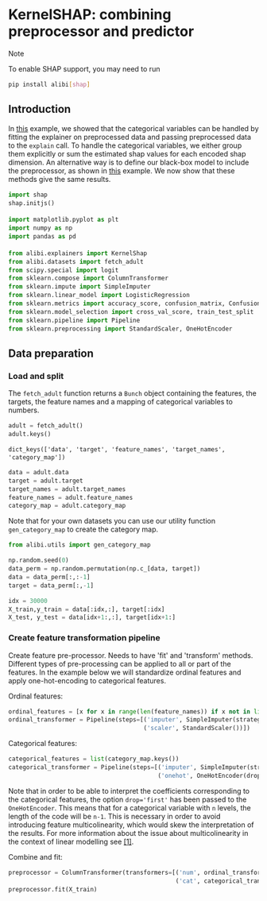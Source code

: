 # KernelSHAP: combining preprocessor and predictor

<div class="alert alert-info">
Note

To enable SHAP support, you may need to run
    
```bash
pip install alibi[shap]
```

</div>

## Introduction

In [this](kernel_shap_adult_lr.ipynb) example, we showed that the categorical variables can be handled by fitting the explainer on preprocessed data and passing preprocessed data to the `explain` call. To handle the categorical variables, we either group them explicitly or sum the estimated shap values for each encoded shap dimension. An alternative way is to define our black-box model to include the preprocessor, as shown in [this](anchor_tabular_adult.ipynb) example. We now show that these methods give the same results.


```python
import shap
shap.initjs()

import matplotlib.pyplot as plt
import numpy as np
import pandas as pd

from alibi.explainers import KernelShap
from alibi.datasets import fetch_adult
from scipy.special import logit
from sklearn.compose import ColumnTransformer
from sklearn.impute import SimpleImputer
from sklearn.linear_model import LogisticRegression
from sklearn.metrics import accuracy_score, confusion_matrix, ConfusionMatrixDisplay
from sklearn.model_selection import cross_val_score, train_test_split
from sklearn.pipeline import Pipeline
from sklearn.preprocessing import StandardScaler, OneHotEncoder
```

## Data preparation

### Load and split

The `fetch_adult` function returns a `Bunch` object containing the features, the targets, the feature names and a mapping of categorical variables to numbers.


```python
adult = fetch_adult()
adult.keys()
```




    dict_keys(['data', 'target', 'feature_names', 'target_names', 'category_map'])




```python
data = adult.data
target = adult.target
target_names = adult.target_names
feature_names = adult.feature_names
category_map = adult.category_map
```

Note that for your own datasets you can use our utility function `gen_category_map` to create the category map.


```python
from alibi.utils import gen_category_map
```


```python
np.random.seed(0)
data_perm = np.random.permutation(np.c_[data, target])
data = data_perm[:,:-1]
target = data_perm[:,-1]
```


```python
idx = 30000
X_train,y_train = data[:idx,:], target[:idx]
X_test, y_test = data[idx+1:,:], target[idx+1:]
```

### Create feature transformation pipeline

Create feature pre-processor. Needs to have 'fit' and 'transform' methods. Different types of pre-processing can be applied to all or part of the features. In the example below we will standardize ordinal features and apply one-hot-encoding to categorical features.

Ordinal features:


```python
ordinal_features = [x for x in range(len(feature_names)) if x not in list(category_map.keys())]
ordinal_transformer = Pipeline(steps=[('imputer', SimpleImputer(strategy='median')),
                                      ('scaler', StandardScaler())])
```

Categorical features:


```python
categorical_features = list(category_map.keys())
categorical_transformer = Pipeline(steps=[('imputer', SimpleImputer(strategy='median')),
                                          ('onehot', OneHotEncoder(drop='first', handle_unknown='error'))])
```

Note that in order to be able to interpret the coefficients corresponding to the categorical features, the option `drop='first'` has been passed to the `OneHotEncoder`. This means that for a categorical variable with `n` levels, the length of the code will be `n-1`. This is necessary in order to avoid introducing feature multicolinearity, which would skew the interpretation of the results. For more information about the issue about multicolinearity in the context of linear modelling see [[1]](#References).
<a id='src_1'></a>

Combine and fit:


```python
preprocessor = ColumnTransformer(transformers=[('num', ordinal_transformer, ordinal_features),
                                               ('cat', categorical_transformer, categorical_features)])
preprocessor.fit(X_train)
```




<style>#sk-container-id-1 {color: black;background-color: white;}#sk-container-id-1 pre{padding: 0;}#sk-container-id-1 div.sk-toggleable {background-color: white;}#sk-container-id-1 label.sk-toggleable__label {cursor: pointer;display: block;width: 100%;margin-bottom: 0;padding: 0.3em;box-sizing: border-box;text-align: center;}#sk-container-id-1 label.sk-toggleable__label-arrow:before {content: "▸";float: left;margin-right: 0.25em;color: #696969;}#sk-container-id-1 label.sk-toggleable__label-arrow:hover:before {color: black;}#sk-container-id-1 div.sk-estimator:hover label.sk-toggleable__label-arrow:before {color: black;}#sk-container-id-1 div.sk-toggleable__content {max-height: 0;max-width: 0;overflow: hidden;text-align: left;background-color: #f0f8ff;}#sk-container-id-1 div.sk-toggleable__content pre {margin: 0.2em;color: black;border-radius: 0.25em;background-color: #f0f8ff;}#sk-container-id-1 input.sk-toggleable__control:checked~div.sk-toggleable__content {max-height: 200px;max-width: 100%;overflow: auto;}#sk-container-id-1 input.sk-toggleable__control:checked~label.sk-toggleable__label-arrow:before {content: "▾";}#sk-container-id-1 div.sk-estimator input.sk-toggleable__control:checked~label.sk-toggleable__label {background-color: #d4ebff;}#sk-container-id-1 div.sk-label input.sk-toggleable__control:checked~label.sk-toggleable__label {background-color: #d4ebff;}#sk-container-id-1 input.sk-hidden--visually {border: 0;clip: rect(1px 1px 1px 1px);clip: rect(1px, 1px, 1px, 1px);height: 1px;margin: -1px;overflow: hidden;padding: 0;position: absolute;width: 1px;}#sk-container-id-1 div.sk-estimator {font-family: monospace;background-color: #f0f8ff;border: 1px dotted black;border-radius: 0.25em;box-sizing: border-box;margin-bottom: 0.5em;}#sk-container-id-1 div.sk-estimator:hover {background-color: #d4ebff;}#sk-container-id-1 div.sk-parallel-item::after {content: "";width: 100%;border-bottom: 1px solid gray;flex-grow: 1;}#sk-container-id-1 div.sk-label:hover label.sk-toggleable__label {background-color: #d4ebff;}#sk-container-id-1 div.sk-serial::before {content: "";position: absolute;border-left: 1px solid gray;box-sizing: border-box;top: 0;bottom: 0;left: 50%;z-index: 0;}#sk-container-id-1 div.sk-serial {display: flex;flex-direction: column;align-items: center;background-color: white;padding-right: 0.2em;padding-left: 0.2em;position: relative;}#sk-container-id-1 div.sk-item {position: relative;z-index: 1;}#sk-container-id-1 div.sk-parallel {display: flex;align-items: stretch;justify-content: center;background-color: white;position: relative;}#sk-container-id-1 div.sk-item::before, #sk-container-id-1 div.sk-parallel-item::before {content: "";position: absolute;border-left: 1px solid gray;box-sizing: border-box;top: 0;bottom: 0;left: 50%;z-index: -1;}#sk-container-id-1 div.sk-parallel-item {display: flex;flex-direction: column;z-index: 1;position: relative;background-color: white;}#sk-container-id-1 div.sk-parallel-item:first-child::after {align-self: flex-end;width: 50%;}#sk-container-id-1 div.sk-parallel-item:last-child::after {align-self: flex-start;width: 50%;}#sk-container-id-1 div.sk-parallel-item:only-child::after {width: 0;}#sk-container-id-1 div.sk-dashed-wrapped {border: 1px dashed gray;margin: 0 0.4em 0.5em 0.4em;box-sizing: border-box;padding-bottom: 0.4em;background-color: white;}#sk-container-id-1 div.sk-label label {font-family: monospace;font-weight: bold;display: inline-block;line-height: 1.2em;}#sk-container-id-1 div.sk-label-container {text-align: center;}#sk-container-id-1 div.sk-container {/* jupyter's `normalize.less` sets `[hidden] { display: none; }` but bootstrap.min.css set `[hidden] { display: none !important; }` so we also need the `!important` here to be able to override the default hidden behavior on the sphinx rendered scikit-learn.org. See: https://github.com/scikit-learn/scikit-learn/issues/21755 */display: inline-block !important;position: relative;}#sk-container-id-1 div.sk-text-repr-fallback {display: none;}</style><div id="sk-container-id-1" class="sk-top-container"><div class="sk-text-repr-fallback"><pre>ColumnTransformer(transformers=[(&#x27;num&#x27;,
                                 Pipeline(steps=[(&#x27;imputer&#x27;,
                                                  SimpleImputer(strategy=&#x27;median&#x27;)),
                                                 (&#x27;scaler&#x27;, StandardScaler())]),
                                 [0, 8, 9, 10]),
                                (&#x27;cat&#x27;,
                                 Pipeline(steps=[(&#x27;imputer&#x27;,
                                                  SimpleImputer(strategy=&#x27;median&#x27;)),
                                                 (&#x27;onehot&#x27;,
                                                  OneHotEncoder(drop=&#x27;first&#x27;))]),
                                 [1, 2, 3, 4, 5, 6, 7, 11])])</pre><b>In a Jupyter environment, please rerun this cell to show the HTML representation or trust the notebook. <br />On GitHub, the HTML representation is unable to render, please try loading this page with nbviewer.org.</b></div><div class="sk-container" hidden><div class="sk-item sk-dashed-wrapped"><div class="sk-label-container"><div class="sk-label sk-toggleable"><input class="sk-toggleable__control sk-hidden--visually" id="sk-estimator-id-1" type="checkbox" ><label for="sk-estimator-id-1" class="sk-toggleable__label sk-toggleable__label-arrow">ColumnTransformer</label><div class="sk-toggleable__content"><pre>ColumnTransformer(transformers=[(&#x27;num&#x27;,
                                 Pipeline(steps=[(&#x27;imputer&#x27;,
                                                  SimpleImputer(strategy=&#x27;median&#x27;)),
                                                 (&#x27;scaler&#x27;, StandardScaler())]),
                                 [0, 8, 9, 10]),
                                (&#x27;cat&#x27;,
                                 Pipeline(steps=[(&#x27;imputer&#x27;,
                                                  SimpleImputer(strategy=&#x27;median&#x27;)),
                                                 (&#x27;onehot&#x27;,
                                                  OneHotEncoder(drop=&#x27;first&#x27;))]),
                                 [1, 2, 3, 4, 5, 6, 7, 11])])</pre></div></div></div><div class="sk-parallel"><div class="sk-parallel-item"><div class="sk-item"><div class="sk-label-container"><div class="sk-label sk-toggleable"><input class="sk-toggleable__control sk-hidden--visually" id="sk-estimator-id-2" type="checkbox" ><label for="sk-estimator-id-2" class="sk-toggleable__label sk-toggleable__label-arrow">num</label><div class="sk-toggleable__content"><pre>[0, 8, 9, 10]</pre></div></div></div><div class="sk-serial"><div class="sk-item"><div class="sk-serial"><div class="sk-item"><div class="sk-estimator sk-toggleable"><input class="sk-toggleable__control sk-hidden--visually" id="sk-estimator-id-3" type="checkbox" ><label for="sk-estimator-id-3" class="sk-toggleable__label sk-toggleable__label-arrow">SimpleImputer</label><div class="sk-toggleable__content"><pre>SimpleImputer(strategy=&#x27;median&#x27;)</pre></div></div></div><div class="sk-item"><div class="sk-estimator sk-toggleable"><input class="sk-toggleable__control sk-hidden--visually" id="sk-estimator-id-4" type="checkbox" ><label for="sk-estimator-id-4" class="sk-toggleable__label sk-toggleable__label-arrow">StandardScaler</label><div class="sk-toggleable__content"><pre>StandardScaler()</pre></div></div></div></div></div></div></div></div><div class="sk-parallel-item"><div class="sk-item"><div class="sk-label-container"><div class="sk-label sk-toggleable"><input class="sk-toggleable__control sk-hidden--visually" id="sk-estimator-id-5" type="checkbox" ><label for="sk-estimator-id-5" class="sk-toggleable__label sk-toggleable__label-arrow">cat</label><div class="sk-toggleable__content"><pre>[1, 2, 3, 4, 5, 6, 7, 11]</pre></div></div></div><div class="sk-serial"><div class="sk-item"><div class="sk-serial"><div class="sk-item"><div class="sk-estimator sk-toggleable"><input class="sk-toggleable__control sk-hidden--visually" id="sk-estimator-id-6" type="checkbox" ><label for="sk-estimator-id-6" class="sk-toggleable__label sk-toggleable__label-arrow">SimpleImputer</label><div class="sk-toggleable__content"><pre>SimpleImputer(strategy=&#x27;median&#x27;)</pre></div></div></div><div class="sk-item"><div class="sk-estimator sk-toggleable"><input class="sk-toggleable__control sk-hidden--visually" id="sk-estimator-id-7" type="checkbox" ><label for="sk-estimator-id-7" class="sk-toggleable__label sk-toggleable__label-arrow">OneHotEncoder</label><div class="sk-toggleable__content"><pre>OneHotEncoder(drop=&#x27;first&#x27;)</pre></div></div></div></div></div></div></div></div></div></div></div></div>



## Fit a binary logistic regression classifier to the preprocessed Adult dataset

### Preprocess the data


```python
X_train_proc = preprocessor.transform(X_train)
X_test_proc = preprocessor.transform(X_test)
```

### Training 


```python
classifier = LogisticRegression(multi_class='multinomial',
                                random_state=0,
                                max_iter=500,
                                verbose=0,
                               )
classifier.fit(X_train_proc, y_train)
```




<style>#sk-container-id-2 {color: black;background-color: white;}#sk-container-id-2 pre{padding: 0;}#sk-container-id-2 div.sk-toggleable {background-color: white;}#sk-container-id-2 label.sk-toggleable__label {cursor: pointer;display: block;width: 100%;margin-bottom: 0;padding: 0.3em;box-sizing: border-box;text-align: center;}#sk-container-id-2 label.sk-toggleable__label-arrow:before {content: "▸";float: left;margin-right: 0.25em;color: #696969;}#sk-container-id-2 label.sk-toggleable__label-arrow:hover:before {color: black;}#sk-container-id-2 div.sk-estimator:hover label.sk-toggleable__label-arrow:before {color: black;}#sk-container-id-2 div.sk-toggleable__content {max-height: 0;max-width: 0;overflow: hidden;text-align: left;background-color: #f0f8ff;}#sk-container-id-2 div.sk-toggleable__content pre {margin: 0.2em;color: black;border-radius: 0.25em;background-color: #f0f8ff;}#sk-container-id-2 input.sk-toggleable__control:checked~div.sk-toggleable__content {max-height: 200px;max-width: 100%;overflow: auto;}#sk-container-id-2 input.sk-toggleable__control:checked~label.sk-toggleable__label-arrow:before {content: "▾";}#sk-container-id-2 div.sk-estimator input.sk-toggleable__control:checked~label.sk-toggleable__label {background-color: #d4ebff;}#sk-container-id-2 div.sk-label input.sk-toggleable__control:checked~label.sk-toggleable__label {background-color: #d4ebff;}#sk-container-id-2 input.sk-hidden--visually {border: 0;clip: rect(1px 1px 1px 1px);clip: rect(1px, 1px, 1px, 1px);height: 1px;margin: -1px;overflow: hidden;padding: 0;position: absolute;width: 1px;}#sk-container-id-2 div.sk-estimator {font-family: monospace;background-color: #f0f8ff;border: 1px dotted black;border-radius: 0.25em;box-sizing: border-box;margin-bottom: 0.5em;}#sk-container-id-2 div.sk-estimator:hover {background-color: #d4ebff;}#sk-container-id-2 div.sk-parallel-item::after {content: "";width: 100%;border-bottom: 1px solid gray;flex-grow: 1;}#sk-container-id-2 div.sk-label:hover label.sk-toggleable__label {background-color: #d4ebff;}#sk-container-id-2 div.sk-serial::before {content: "";position: absolute;border-left: 1px solid gray;box-sizing: border-box;top: 0;bottom: 0;left: 50%;z-index: 0;}#sk-container-id-2 div.sk-serial {display: flex;flex-direction: column;align-items: center;background-color: white;padding-right: 0.2em;padding-left: 0.2em;position: relative;}#sk-container-id-2 div.sk-item {position: relative;z-index: 1;}#sk-container-id-2 div.sk-parallel {display: flex;align-items: stretch;justify-content: center;background-color: white;position: relative;}#sk-container-id-2 div.sk-item::before, #sk-container-id-2 div.sk-parallel-item::before {content: "";position: absolute;border-left: 1px solid gray;box-sizing: border-box;top: 0;bottom: 0;left: 50%;z-index: -1;}#sk-container-id-2 div.sk-parallel-item {display: flex;flex-direction: column;z-index: 1;position: relative;background-color: white;}#sk-container-id-2 div.sk-parallel-item:first-child::after {align-self: flex-end;width: 50%;}#sk-container-id-2 div.sk-parallel-item:last-child::after {align-self: flex-start;width: 50%;}#sk-container-id-2 div.sk-parallel-item:only-child::after {width: 0;}#sk-container-id-2 div.sk-dashed-wrapped {border: 1px dashed gray;margin: 0 0.4em 0.5em 0.4em;box-sizing: border-box;padding-bottom: 0.4em;background-color: white;}#sk-container-id-2 div.sk-label label {font-family: monospace;font-weight: bold;display: inline-block;line-height: 1.2em;}#sk-container-id-2 div.sk-label-container {text-align: center;}#sk-container-id-2 div.sk-container {/* jupyter's `normalize.less` sets `[hidden] { display: none; }` but bootstrap.min.css set `[hidden] { display: none !important; }` so we also need the `!important` here to be able to override the default hidden behavior on the sphinx rendered scikit-learn.org. See: https://github.com/scikit-learn/scikit-learn/issues/21755 */display: inline-block !important;position: relative;}#sk-container-id-2 div.sk-text-repr-fallback {display: none;}</style><div id="sk-container-id-2" class="sk-top-container"><div class="sk-text-repr-fallback"><pre>LogisticRegression(max_iter=500, multi_class=&#x27;multinomial&#x27;, random_state=0)</pre><b>In a Jupyter environment, please rerun this cell to show the HTML representation or trust the notebook. <br />On GitHub, the HTML representation is unable to render, please try loading this page with nbviewer.org.</b></div><div class="sk-container" hidden><div class="sk-item"><div class="sk-estimator sk-toggleable"><input class="sk-toggleable__control sk-hidden--visually" id="sk-estimator-id-8" type="checkbox" checked><label for="sk-estimator-id-8" class="sk-toggleable__label sk-toggleable__label-arrow">LogisticRegression</label><div class="sk-toggleable__content"><pre>LogisticRegression(max_iter=500, multi_class=&#x27;multinomial&#x27;, random_state=0)</pre></div></div></div></div></div>



### Model assessment


```python
y_pred = classifier.predict(X_test_proc)
```


```python
cm = confusion_matrix(y_test, y_pred)
```


```python
title = 'Confusion matrix for the logistic regression classifier'
disp = ConfusionMatrixDisplay.from_estimator(classifier, 
                                             X_test_proc, 
                                             y_test,
                                             display_labels=target_names,
                                             cmap=plt.cm.Blues,
                                             normalize=None,
                                            )
disp.ax_.set_title(title);
```


    
![png](kernel_shap_adult_categorical_preproc_files/kernel_shap_adult_categorical_preproc_30_0.png)
    



```python
print('Test accuracy: ', accuracy_score(y_test, classifier.predict(X_test_proc)))
```

    Test accuracy:  0.855078125


## Explaining the model with an explainer fitted on the preprocessed data

To speed up computation, we will use a background dataset with only `100` samples.


```python
start_example_idx = 0
stop_example_idx = 100
background_data = slice(start_example_idx, stop_example_idx)
```

First, we group the categorical variables.


```python
def make_groups(num_feats_names, cat_feats_names, feat_enc_dim):
    """
    Given a list with numerical feat. names, categorical feat. names
    and a list specifying the lengths of the encoding for each cat.
    varible, the function outputs a list of group names, and a list
    of the same len where each entry represents the column indices that
    the corresponding categorical feature 
    """
    
    group_names = num_feats_names + cat_feats_names
    groups = []
    cat_var_idx = 0
    
    for name in group_names: 
        if name in num_feats_names:
            groups.append(list(range(len(groups), len(groups) + 1)))
        else:
            start_idx = groups[-1][-1] + 1 if groups else 0
            groups.append(list(range(start_idx, start_idx + feat_enc_dim[cat_var_idx] )))
            cat_var_idx += 1
    
    return group_names, groups
            
def sparse2ndarray(mat, examples=None):
    """
    Converts a scipy.sparse.csr.csr_matrix to a numpy.ndarray.
    If specified, examples is slice object specifying which selects a
    number of rows from mat and converts only the respective slice.
    """
    
    if examples:
        return mat[examples, :].toarray()
    
    return mat.toarray()
```


```python
# obtain the indices of the categorical and the numerical features from the pipeline.
numerical_feats_idx  = preprocessor.transformers_[0][2]
categorical_feats_idx  = preprocessor.transformers_[1][2]
num_feats_names = [feature_names[i] for i in numerical_feats_idx]
cat_feats_names = [feature_names[i] for i in categorical_feats_idx]
perm_feat_names = num_feats_names + cat_feats_names 
ohe = preprocessor.transformers_[1][1].named_steps['onehot']
feat_enc_dim = [len(cat_enc) - 1 for cat_enc in ohe.categories_]
```


```python
# create the groups
X_train_proc_d = sparse2ndarray(X_train_proc, examples=background_data)
group_names, groups = make_groups(num_feats_names, cat_feats_names, feat_enc_dim)
```

Having created the groups, we are now ready to instantiate the explainer and explain our set.


```python
pred_fcn = classifier.predict_proba
grp_lr_explainer = KernelShap(pred_fcn, link='logit', feature_names=perm_feat_names, seed=0)
grp_lr_explainer.fit(X_train_proc_d, group_names=group_names, groups=groups)
```




    KernelShap(meta={'name': 'KernelShap', 'type': 'blackbox', 'explanations': ['local', 'global'], 'params': {'groups': [[0], [1], [2], [3], [4, 5, 6, 7, 8, 9, 10, 11], [12, 13, 14, 15, 16, 17], [18, 19, 20], [21, 22, 23, 24, 25, 26, 27, 28], [29, 30, 31, 32, 33], [34, 35, 36, 37], [38], [39, 40, 41, 42, 43, 44, 45, 46, 47, 48]], 'group_names': ['Age', 'Capital Gain', 'Capital Loss', 'Hours per week', 'Workclass', 'Education', 'Marital Status', 'Occupation', 'Relationship', 'Race', 'Sex', 'Country'], 'weights': None, 'summarise_background': False}})



We select only a small fraction of the testing set to explain for the purposes of this example.


```python
def split_set(X, y, fraction, random_state=0):
    """
    Given a set X, associated labels y, split\\s a fraction y from X.
    """
    _, X_split, _, y_split = train_test_split(X, 
                                              y, 
                                              test_size=fraction, 
                                              random_state=random_state,
                                             )
    print("Number of records: {}".format(X_split.shape[0]))
    print("Number of class {}: {}".format(0, len(y_split) - y_split.sum()))
    print("Number of class {}: {}".format(1, y_split.sum()))
    
    return X_split, y_split
```


```python
fraction_explained = 0.01 
X_explain, y_explain = split_set(X_test, 
                                 y_test, 
                                 fraction_explained, 
                                 )
X_explain_proc = preprocessor.transform(X_explain)
X_explain_proc_d = sparse2ndarray(X_explain_proc)
```

    Number of records: 26
    Number of class 0: 20
    Number of class 1: 6



```python
grouped_explanation = grp_lr_explainer.explain(X_explain_proc_d)
```

### Explaining with an explainer fitted on the raw data

To explain with an explainer fitted on the raw data, we make the preprocessor part of the predictor, as shown below.


```python
pred_fcn = lambda x: classifier.predict_proba(preprocessor.transform(x))
lr_explainer = KernelShap(pred_fcn, link='logit', feature_names=feature_names, seed=0)
```

We use the same background dataset to fit the explainer.


```python
lr_explainer.fit(X_train[background_data])
```




    KernelShap(meta={'name': 'KernelShap', 'type': 'blackbox', 'explanations': ['local', 'global'], 'params': {'groups': None, 'group_names': None, 'weights': None, 'summarise_background': False}})



We explain the same dataset as before.


```python
explanation = lr_explainer.explain(X_explain)
```

### Results comparison

To show that fitting the explainer on the raw data and combining the preprocessor with the classifier gives the same results as grouping the variables and fitting the explainer on the preprocessed data, we check to see that the same features are considered as most important when combining the two approaches.


```python
def get_ranked_values(explanation):
    """
    Retrives a tuple of (feature_effects, feature_names) for
    each class explained. A feature's effect is its average
    shap value magnitude across an array of instances.
    """
    
    ranked_shap_vals = []
    for cls_idx in range(len(explanation.shap_values)):
        this_ranking = (
            explanation.raw['importances'][str(cls_idx)]['ranked_effect'],
            explanation.raw['importances'][str(cls_idx)]['names']
                       )
        ranked_shap_vals.append(this_ranking)
    
    return ranked_shap_vals

def compare_ranking(ranking_1, ranking_2, methods=None):
    for i, (combined, grouped) in enumerate(zip(ranking_1, ranking_2)):
        print(f"Class: {i}")
        c_names, g_names = combined[1], grouped[1]
        c_mag, g_mag = combined[0], grouped[0]
        different = []
        for i, (c_n, g_n) in enumerate(zip(c_names, g_names)):
            if c_n != g_n:
                different.append((i, c_n, g_n))
        if different:
            method_1 = methods[0] if methods else "Method_1"
            method_2 = methods[1] if methods else "Method_2"
            i, c_ns, g_ns = list(zip(*different))
            data = {"Rank": i, method_1: c_ns, method_2: g_ns}
            df = pd.DataFrame(data=data)
            print("Found the following rank differences:")
            print(df)
        else:
            print("The methods provided the same ranking for the feature effects.")
            print(f"The ranking is: {c_names}")
        print("")
        
def reorder_feats(vals_and_names, src_vals_and_names):
    """Given a two tuples, each containing a list of ranked feature
    shap values and the corresponding feature names, the function 
    reorders the values in vals according to the order specified in
    the list of names contained in src_vals_and_names.
    """
    
    _, src_names = src_vals_and_names
    vals, names = vals_and_names
    reordered = np.zeros_like(vals)
    
    for i, name in enumerate(src_names):
        alt_idx = names.index(name)
        reordered[i] = vals[alt_idx]
    
    return reordered, src_names

def compare_avg_mag_shap(class_idx, comparisons, baseline, **kwargs):
    """
    Given a list of tuples, baseline, containing the feature values and a list with feature names 
    for each class and, comparisons, a list of lists with tuples with the same structure , the 
    function reorders the values of the features in comparisons entries according to the order 
    of the feature names provided in the baseline entries and displays the feature values for comparison.
    """
    
    methods = kwargs.get("methods", [f"method_{i}" for i in range(len(comparisons) + 1)])
    
    n_features = len(baseline[class_idx][0])
    
    # bar settings
    bar_width = kwargs.get("bar_width", 0.05)
    bar_space = kwargs.get("bar_space", 2)
    
    # x axis 
    x_low = kwargs.get("x_low", 0.0)
    x_high = kwargs.get("x_high", 1.0)
    x_step = kwargs.get("x_step", 0.05)
    x_ticks = np.round(np.arange(x_low, x_high + x_step, x_step), 3)

    # y axis (these are the y coordinate of start and end of each group 
    # of bars)
    start_y_pos = np.array(np.arange(0, n_features))*bar_space
    end_y_pos = start_y_pos + bar_width*len(methods)
    y_ticks = 0.5*(start_y_pos + end_y_pos)
    
    # figure 
    fig_x = kwargs.get("fig_x", 10)
    fig_y = kwargs.get("fig_y", 7)
    
    # fontsizes 
    title_font = kwargs.get("title_fontsize", 20)
    legend_font = kwargs.get("legend_fontsize", 20)
    tick_labels_font = kwargs.get("tick_labels_fontsize", 20)
    axes_label_fontsize = kwargs.get("axes_label_fontsize", 10)
    
    # labels 
    title = kwargs.get("title", None)
    ylabel = kwargs.get("ylabel", None)
    xlabel = kwargs.get("xlabel", None)
    
    # process input data 
    methods = list(reversed(methods))
    base_vals = baseline[class_idx][0] 
    ordering = baseline[class_idx][1]
    comp_vals = []
    
    # reorder the features so that they match the order of the baseline (ordering)
    for comparison in comparisons:
        vals, ord_ = reorder_feats(comparison[class_idx], baseline[class_idx])
        comp_vals.append(vals)
        assert ord_ is ordering 
        
    all_vals = [base_vals] + comp_vals
    data = dict(zip(methods, all_vals))
    df = pd.DataFrame(data=data, index=ordering)
    
    # plotting logic
    fig, ax = plt.subplots(figsize=(fig_x, fig_y))

    for i, col in enumerate(df.columns):
        values = list(df[col])
        y_pos = [y + bar_width*i for y  in start_y_pos] 
        ax.barh(y_pos, list(values), bar_width, label=col)
    
    # add ticks, legend and labels
    ax.set_xticks(x_ticks)
    ax.set_xticklabels([str(x) for x in x_ticks], rotation=45, fontsize=tick_labels_font)
    ax.set_xlabel(xlabel, fontsize=axes_label_fontsize)
    ax.set_yticks(y_ticks)
    ax.set_yticklabels(ordering, fontsize=tick_labels_font)
    ax.set_ylabel(ylabel, fontsize=axes_label_fontsize)
    ax.invert_yaxis()  # labels read top-to-bottom
    ax.legend(fontsize=legend_font)   

    plt.grid(True)
    plt.title(title, fontsize=title_font)

    return ax, fig, df
```


```python
ranked_grouped_shap_vals = get_ranked_values(grouped_explanation)
ranked_shal_vals_raw = get_ranked_values(explanation)
compare_ranking(ranked_grouped_shap_vals, ranked_shal_vals_raw)
```

    Class: 0
    The methods provided the same ranking for the feature effects.
    The ranking is: ['Marital Status', 'Capital Gain', 'Education', 'Occupation', 'Sex', 'Relationship', 'Age', 'Hours per week', 'Workclass', 'Capital Loss', 'Country', 'Race']
    
    Class: 1
    The methods provided the same ranking for the feature effects.
    The ranking is: ['Marital Status', 'Capital Gain', 'Education', 'Occupation', 'Sex', 'Relationship', 'Age', 'Hours per week', 'Workclass', 'Capital Loss', 'Country', 'Race']
    


Above we can see that both methods returned the same feature importances. 


```python
class_idx = 0 

ax, fig, _ = compare_avg_mag_shap(class_idx, 
                               [ranked_shal_vals_raw], 
                               ranked_grouped_shap_vals, 
                               methods=('raw_data', 'grouped'),
                               bar_width=0.5,
                               tick_labels_fontsize=12,
                               legend_fontsize=12,
                               title_fontsize=15,
                               xlabel="Features  effects (class {})".format(0),
                               ylabel="Feature",
                               axes_label_fontsize=15,
                               )
```


    
![png](kernel_shap_adult_categorical_preproc_files/kernel_shap_adult_categorical_preproc_57_0.png)
    


We can see that the shap values are very similar. The differences appear because the regression dataset generated in order to compute the shap values differes slightly between the two runs due to the difference in the order of the features in the background dataset.


### References

<a id='References'></a>

[[1]](#src_1) *Mahto, K.K., 2019. "One-Hot-Encoding, Multicollinearity and the Dummy Variable Trap". Retrieved 02 Feb 2020*  [(link)](https://towardsdatascience.com/one-hot-encoding-multicollinearity-and-the-dummy-variable-trap-b5840be3c41a)
